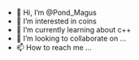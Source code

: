 - 👋 Hi, I’m @Pond_Magus 
- 👀 I’m interested in coins
- 🌱 I’m currently learning about c++
- 💞️ I’m looking to collaborate on ...
- 📫 How to reach me ...

<!---
Daisy1886/Daisy1886 is a ✨ special ✨ repository because its `README.md` (this file) appears on your GitHub profile.
You can click the Preview link to take a look at your changes.
--->
